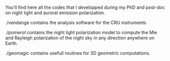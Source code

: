 You'll find here all the codes that I developped during my PhD and post-doc on night light and auroral emission polarization.

./vendange contains the analysis software for the CRU instruments

./pomerol contains the night light polarization model to compute the Mie and Rayleigh polarization of the night sky in any direction anywhere on Earth.

./geomagic contains usefull routines for 3D geometric computations.
